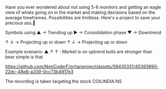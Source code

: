 Have you ever wondered about not using 5-6 monitors and getting an eagle view of whats going on in the market and making decisions based on the average timeframes. Possibilities are limitless. Here's a project to save your precious ass.🍑

Symbols using 
▲ -> Trending up
▶ -> Consolidation phase
▼ -> Downtrend

↑ ↓ -> Projecting up or down
↑ ↓ -> Projecting up or down

Example scenario: ▲ ↑ ↑ : Market is on uptrend bulls are stronger than bear simple is that


https://github.com/NonCoderF/orhanproject/assets/58435331/45393990-22dc-48e8-a209-0cc73b4917e3


The recording is taken targeting the stock COILINDIA.NS

